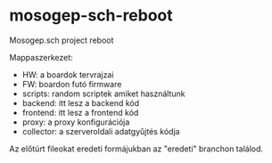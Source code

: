 # mosogep-sch-reboot
Mosogep.sch project reboot

Mappaszerkezet:
- HW: a boardok tervrajzai
- FW: boardon futó firmware
- scripts: random scriptek amiket használtunk
- backend: itt lesz a backend kód
- frontend: itt lesz a frontend kód
- proxy: a proxy konfigurációja
- collector: a szerveroldali adatgyűjtés kódja

Az előtúrt fileokat eredeti formájukban az "eredeti" branchon találod.


